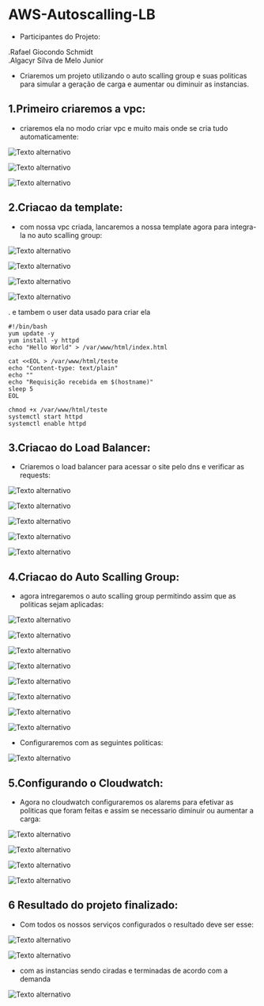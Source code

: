 # AWS-Autoscalling-LB  

- Participantes do Projeto:

.Rafael Giocondo Schmidt<br>
.Algacyr Silva de Melo Junior

- Criaremos um projeto utilizando o auto scalling group e suas politicas para simular a geração de carga e aumentar ou diminuir as instancias.

## 1.Primeiro criaremos a vpc:

- criaremos ela no modo criar vpc e muito mais onde se cria tudo automaticamente:

![Texto alternativo](/Prints-Project-2/vpc-00.png)

![Texto alternativo](/Prints-Project-2/vpc-01.png)

![Texto alternativo](/Prints-Project-2/vpc-02.png)

## 2.Criacao da template:

- com nossa vpc criada, lancaremos a nossa template agora para integra-la no auto scalling group:

![Texto alternativo](/Prints-Project-2/templates-00.png)

![Texto alternativo](/Prints-Project-2/template-01.png)

![Texto alternativo](/Prints-Project-2/template-02.png)

![Texto alternativo](/Prints-Project-2/templates-03.png)

. e tambem o user data usado para criar ela
 
```
#!/bin/bash
yum update -y
yum install -y httpd
echo "Hello World" > /var/www/html/index.html
 
cat <<EOL > /var/www/html/teste
echo "Content-type: text/plain"
echo ""
echo "Requisição recebida em $(hostname)"
sleep 5
EOL
 
chmod +x /var/www/html/teste
systemctl start httpd
systemctl enable httpd
```


## 3.Criacao do Load Balancer:

- Criaremos o load balancer para acessar o site pelo dns e verificar as requests:

![Texto alternativo](/Prints-Project-2/elb-00.png)

![Texto alternativo](/Prints-Project-2/elb-01.png)

![Texto alternativo](/Prints-Project-2/elb-02.png)

![Texto alternativo](/Prints-Project-2/elb-03.png)

![Texto alternativo](/Prints-Project-2/elb-04.png)

## 4.Criacao do Auto Scalling Group:

- agora intregaremos o auto scalling group permitindo assim que as politicas sejam aplicadas:

![Texto alternativo](/Prints-Project-2/as-00.png)

![Texto alternativo](/Prints-Project-2/as-01.png)

![Texto alternativo](/Prints-Project-2/as-02.png)

![Texto alternativo](/Prints-Project-2/as-03.png)

![Texto alternativo](/Prints-Project-2/as-04.png)

![Texto alternativo](/Prints-Project-2/as-05.png)

![Texto alternativo](/Prints-Project-2/as-06.png)

![Texto alternativo](/Prints-Project-2/as-07.png)

- Configuraremos com as seguintes politicas:

![Texto alternativo](/Prints-Project-2/as-policies.png)

## 5.Configurando o Cloudwatch:

- Agora no cloudwatch configuraremos os alarems para efetivar as politicas que foram feitas e assim se necessario diminuir ou aumentar a carga:

![Texto alternativo](/Prints-Project-2/cw-00.png)

![Texto alternativo](/Prints-Project-2/cw-01.png)

![Texto alternativo](/Prints-Project-2/cw-02.png)

![Texto alternativo](/Prints-Project-2/cw-03.png)

## 6 Resultado do projeto finalizado:

- Com todos os nossos serviços configurados o resultado deve ser esse:

![Texto alternativo](/Prints-Project-2/as-activity-00.png)

![Texto alternativo](/Prints-Project-2/as-activity-01.png)

- com as instancias sendo ciradas e terminadas de acordo com a demanda

![Texto alternativo](/Prints-Project-2/ec2-instances-max-capacity.png)

